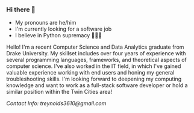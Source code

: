 ### Hi there 👋

<!--
**thomasreynolds4881/thomasreynolds4881** is a ✨ _special_ ✨ repository because its `README.md` (this file) appears on your GitHub profile.

Here are some ideas to get you started:

- 🔭 I’m currently working on ...
- 🌱 I’m currently learning ...
- 👯 I’m looking to collaborate on ...
- 🤔 I’m looking for help with ...
- 💬 Ask me about ...
- 📫 How to reach me: ...
- 😄 Pronouns: ...
- ⚡ Fun fact: ...
-->
- My pronouns are he/him
- I'm currently looking for a software job
- I believe in Python supremacy 🛐🛐🛐

Hello! I'm a recent Computer Science and Data Analytics graduate from Drake University. My skillset includes over four years of experience with several programming languages, frameworks, and theoretical aspects of computer science. I've also worked in the IT field, in which I've gained valuable experience working with end users and honing my general troubleshooting skills. I'm looking forward to deepening my computing knowledge and want to work as a full-stack software developer or hold a similar position within the Twin Cities area!

_Contact Info: treynolds3610@gmail.com_
